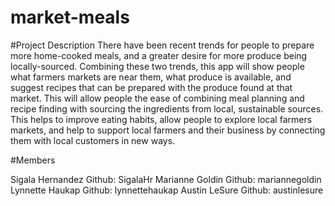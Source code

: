 # market-meals

#Project Description
There have been recent trends for people to prepare more home-cooked meals, and a greater desire for more produce being locally-sourced. 
Combining these two trends, this app will show people what farmers markets are near them, what produce is available, and suggest recipes that can be prepared with the produce found at that market. 
This will allow people the ease of combining meal planning and recipe finding with sourcing the ingredients from local, sustainable sources. 
This helps to improve eating habits, allow people to explore local farmers markets, and help to support local farmers and their business by connecting them with local customers in new ways.

#Members

Sigala	Hernandez	Github: SigalaHr
Marianne	Goldin	Github: mariannegoldin
Lynnette	Haukap	Github: lynnettehaukap
Austin	LeSure	Github: austinlesure
